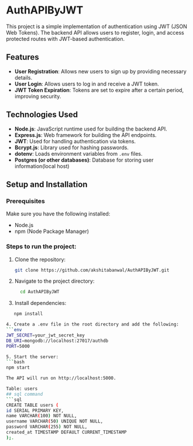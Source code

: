# AuthAPIByJWT

This project is a simple implementation of authentication using JWT (JSON Web Tokens). The backend API allows users to register, login, and access protected routes with JWT-based authentication.

## Features

- **User Registration**: Allows new users to sign up by providing necessary details.
- **User Login**: Allows users to log in and receive a JWT token.
- **JWT Token Expiration**: Tokens are set to expire after a certain period, improving security.


## Technologies Used

- **Node.js**: JavaScript runtime used for building the backend API.
- **Express.js**: Web framework for building the API endpoints.
- **JWT**: Used for handling authentication via tokens.
- **Bcrypt.js**: Library used for hashing passwords.
- **dotenv**: Loads environment variables from `.env` files.
- **Postgres (or other databases)**: Database for storing user information(local host)




## Setup and Installation

### Prerequisites
Make sure you have the following installed:
- Node.js
- npm (Node Package Manager)

### Steps to run the project:

1. Clone the repository:
   ```bash
   git clone https://github.com/akshitabanwal/AuthAPIByJWT.git

 2. Navigate to the project directory:
    ```bash
      cd AuthAPIByJWT

 3. Install dependencies:
   ```bash
      npm install

 4. Create a .env file in the root directory and add the following:
   ```env
   JWT_SECRET=your_jwt_secret_key
   DB_URI=mongodb://localhost:27017/authdb
   PORT=5000

 5. Start the server:
  ```bash
   npm start

  The API will run on http://localhost:5000.

 Table: users
## sql command
   ```sql
  CREATE TABLE users (
  id SERIAL PRIMARY KEY,       
  name VARCHAR(100) NOT NULL,  
  username VARCHAR(50) UNIQUE NOT NULL, 
  password VARCHAR(255) NOT NULL,  
  created_at TIMESTAMP DEFAULT CURRENT_TIMESTAMP  
  );.
